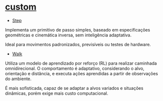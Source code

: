 # [custom](../../src/sobre_behaviors/custom)

* [Step](../../src/sobre_behaviors/custom/Step)

Implementa um primitivo de passo simples, baseado em especificações
geométricas e cinemática inversa, sem inteligência adaptativa.

Ideal para movimentos padronizados, previsíveis ou testes de hardware.

* [Walk](../../src/sobre_behaviors/custom/Walk)

Utiliza um modelo de aprendizado por reforço (RL) para realizar caminhada omnidirecional. 
O comportamento é adaptativo, considerando o alvo, orientação e distância, e executa ações
aprendidas a partir de observações do ambiente. 

É mais sofisticada, capaz de se adaptar a alvos variados e situações dinâmicas, porém exige mais
custo computacional.

















